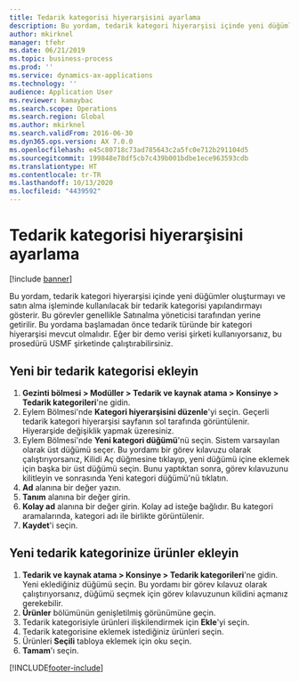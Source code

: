 ```yaml
---
title: Tedarik kategorisi hiyerarşisini ayarlama
description: Bu yordam, tedarik kategori hiyerarşisi içinde yeni düğümler oluşturmayı ve satın alma işleminde kullanılacak bir tedarik kategorisi yapılandırmayı gösterir.
author: mkirknel
manager: tfehr
ms.date: 06/21/2019
ms.topic: business-process
ms.prod: ''
ms.service: dynamics-ax-applications
ms.technology: ''
audience: Application User
ms.reviewer: kamaybac
ms.search.scope: Operations
ms.search.region: Global
ms.author: mkirknel
ms.search.validFrom: 2016-06-30
ms.dyn365.ops.version: AX 7.0.0
ms.openlocfilehash: e45c80718c73ad785643c2a5fc0e712b291104d5
ms.sourcegitcommit: 199848e78df5cb7c439b001bdbe1ece963593cdb
ms.translationtype: HT
ms.contentlocale: tr-TR
ms.lasthandoff: 10/13/2020
ms.locfileid: "4439592"
---
```

# <a name="set-up-a-procurement-category-hierarchy"></a>Tedarik kategorisi hiyerarşisini ayarlama

[!include [banner](../../includes/banner.md)]

Bu yordam, tedarik kategori hiyerarşisi içinde yeni düğümler oluşturmayı ve satın alma işleminde kullanılacak bir tedarik kategorisi yapılandırmayı gösterir. Bu görevler genellikle Satınalma yöneticisi tarafından yerine getirilir. Bu yordama başlamadan önce tedarik türünde bir kategori hiyerarşisi mevcut olmalıdır. Eğer bir demo verisi şirketi kullanıyorsanız, bu prosedürü USMF şirketinde çalıştırabilirsiniz.


## <a name="add-a-new-procurement-category"></a>Yeni bir tedarik kategorisi ekleyin
1. **Gezinti bölmesi > Modüller > Tedarik ve kaynak atama > Konsinye > Tedarik kategorileri**'ne gidin.
2. Eylem Bölmesi'nde **Kategori hiyerarşisini düzenle**'yi seçin. Geçerli tedarik kategori hiyerarşisi sayfanın sol tarafında görüntülenir. Hiyerarşide değişiklik yapmak üzeresiniz.  
3. Eylem Bölmesi'nde **Yeni kategori düğümü**'nü seçin. Sistem varsayılan olarak üst düğümü seçer. Bu yordamı bir görev kılavuzu olarak çalıştırıyorsanız, Kilidi Aç düğmesine tıklayıp, yeni düğümü içine eklemek için başka bir üst düğümü seçin. Bunu yaptıktan sonra, görev kılavuzunu kilitleyin ve sonrasında Yeni kategori düğümü'nü tıklatın.  
4. **Ad** alanına bir değer yazın.
5. **Tanım** alanına bir değer girin.
6. **Kolay ad** alanına bir değer girin. Kolay ad isteğe bağlıdır. Bu kategori aramalarında, kategori adı ile birlikte görüntülenir.  
7. **Kaydet**'i seçin.

## <a name="add-products-to-your-new-procurement-category"></a>Yeni tedarik kategorinize ürünler ekleyin
1. **Tedarik ve kaynak atama > Konsinye > Tedarik kategorileri**'ne gidin. Yeni eklediğiniz düğümü seçin. Bu yordamı bir görev kılavuz olarak çalıştırıyorsanız, düğümü seçmek için görev kılavuzunun kilidini açmanız gerekebilir.  
2. **Ürünler** bölümünün genişletilmiş görünümüne geçin.
3. Tedarik kategorisiyle ürünleri ilişkilendirmek için **Ekle**'yi seçin.
4. Tedarik kategorisine eklemek istediğiniz ürünleri seçin.
5. Ürünleri **Seçili** tabloya eklemek için oku seçin.
6. **Tamam**'ı seçin.


[!INCLUDE[footer-include](../../../includes/footer-banner.md)]